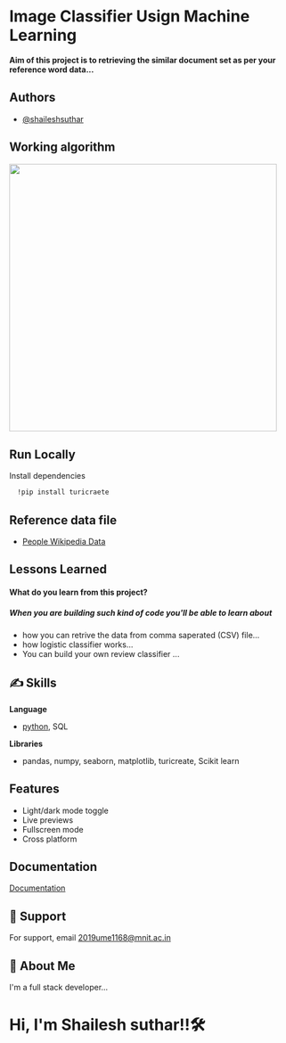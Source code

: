 
# Image Classifier Usign Machine Learning  

**Aim of this project is to retrieving the  similar document set as per your 
reference word data...**


                                                                                                               
## Authors

- [@shaileshsuthar](https://github.com/shaileshsuthar675/)


## Working algorithm

<p float='left'>
  <img src='https://cdn-images-1.medium.com/proxy/1*nykOoMQpu9GiODUU48Aesg.png' width=480>
</p>



## Run Locally

Install dependencies

```bash
  !pip install turicraete
```
## Reference data file
- [People Wikipedia Data](https://drive.google.com/file/d/1k2I1yHJHpY_5J1R9hSz_ukTEEN1u0aRl/view)

## Lessons Learned
#### What do you learn from this project?
##### When you are building such kind of code you'll be able to learn about
- how you can retrive the data from comma saperated (CSV) file...
- how logistic classifier works...
- You can build your own review classifier ...

## ✍️ Skills
**Language**
- [python](https://www.python.org/), SQL

**Libraries**
- pandas, numpy, seaborn, matplotlib, turicreate, Scikit learn 


## Features

- Light/dark mode toggle
- Live previews
- Fullscreen mode
- Cross platform


## Documentation

[Documentation](https://linktodocumentation)



## 🤙 Support

For support, email 2019ume1168@mnit.ac.in


## 🚀 About Me
I'm a full stack developer...
# Hi, I'm Shailesh suthar!!🛠 
